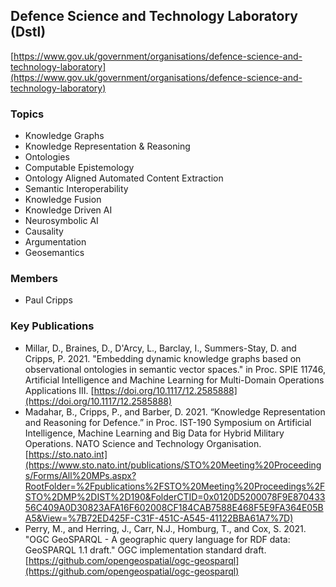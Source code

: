 ## Defence Science and Technology Laboratory (Dstl)
[https://www.gov.uk/government/organisations/defence-science-and-technology-laboratory](https://www.gov.uk/government/organisations/defence-science-and-technology-laboratory)

### Topics
- Knowledge Graphs
- Knowledge Representation & Reasoning
- Ontologies
- Computable Epistemology
- Ontology Aligned Automated Content Extraction
- Semantic Interoperability
- Knowledge Fusion
- Knowledge Driven AI
- Neurosymbolic AI
- Causality
- Argumentation
- Geosemantics 

### Members
- Paul Cripps

### Key Publications
- Millar, D., Braines, D., D'Arcy, L., Barclay, I., Summers-Stay, D. and Cripps, P. 2021. "Embedding dynamic knowledge graphs based on observational ontologies in semantic vector spaces." in Proc. SPIE 11746, Artificial Intelligence and Machine Learning for Multi-Domain Operations Applications III. [https://doi.org/10.1117/12.2585888](https://doi.org/10.1117/12.2585888)
- Madahar, B., Cripps, P., and Barber, D. 2021. “Knowledge Representation and Reasoning for Defence.” in Proc. IST-190 Symposium on Artificial Intelligence, Machine Learning and Big Data for Hybrid Military Operations. NATO Science and Technology Organisation. [https://sto.nato.int](https://www.sto.nato.int/publications/STO%20Meeting%20Proceedings/Forms/All%20MPs.aspx?RootFolder=%2Fpublications%2FSTO%20Meeting%20Proceedings%2FSTO%2DMP%2DIST%2D190&FolderCTID=0x0120D5200078F9E87043356C409A0D30823AFA16F602008CF184CAB7588E468F5E9FA364E05BA5&View=%7B72ED425F-C31F-451C-A545-41122BBA61A7%7D)
- Perry, M., and Herring, J., Carr, N.J., Homburg, T., and Cox, S. 2021. "OGC GeoSPARQL - A geographic query language for RDF data: GeoSPARQL 1.1 draft." OGC implementation standard draft. [https://github.com/opengeospatial/ogc-geosparql](https://github.com/opengeospatial/ogc-geosparql)
